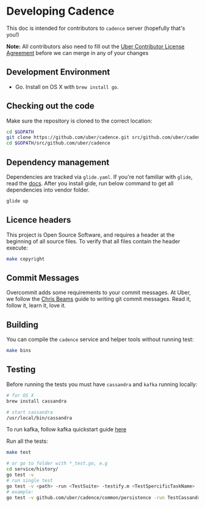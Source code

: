 # Developing Cadence

This doc is intended for contributors to `cadence` server (hopefully that's you!)

**Note:** All contributors also need to fill out the [Uber Contributor License Agreement](http://t.uber.com/cla) before we can merge in any of your changes

## Development Environment

* Go. Install on OS X with `brew install go`.

## Checking out the code

Make sure the repository is cloned to the correct location:

```bash
cd $GOPATH
git clone https://github.com/uber/cadence.git src/github.com/uber/cadence
cd $GOPATH/src/github.com/uber/cadence
```

## Dependency management

Dependencies are tracked via `glide.yaml`. If you're not familiar with `glide`,
read the [docs](https://github.com/Masterminds/glide#usage).
After you install gide, run below command to get all dependencies into vendor folder.
```bash
glide up
```

## Licence headers

This project is Open Source Software, and requires a header at the beginning of
all source files. To verify that all files contain the header execute:

```bash
make copyright
```

## Commit Messages

Overcommit adds some requirements to your commit messages. At Uber, we follow the
[Chris Beams](http://chris.beams.io/posts/git-commit/) guide to writing git
commit messages. Read it, follow it, learn it, love it.

## Building

You can compile the `cadence` service and helper tools without running test:

```bash
make bins
```

## Testing

Before running the tests you must have `cassandra` and `kafka` running locally:

```bash
# for OS X
brew install cassandra

# start cassandra
/usr/local/bin/cassandra
```

To run kafka, follow kafka quickstart guide [here](https://kafka.apache.org/quickstart)

Run all the tests:

```bash
make test

# or go to folder with *_test.go, e.g
cd service/history/ 
go test -v
# run single test
go test -v <path> -run <TestSuite> -testify.m <TestSpercificTaskName>
# example:
go test -v github.com/uber/cadence/common/persistence -run TestCassandraPersistenceSuite -testify.m TestPersistenceStartWorkflow
```

